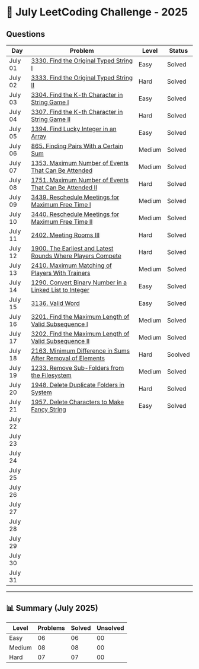 # 📅 July LeetCoding Challenge - 2025

## Questions

| Day | Problem | Level | Status |
| --- | ------- | ----- | ------ |
| July 01 | [3330. Find the Original Typed String I](https://leetcode.com/problems/find-the-original-typed-string-i/) | Easy | Solved |
| July 02 | [3333. Find the Original Typed String II](https://leetcode.com/problems/find-the-original-typed-string-ii/) | Hard | Solved |
| July 03 | [3304. Find the K-th Character in String Game I](https://leetcode.com/problems/find-the-k-th-character-in-string-game-i/) | Easy | Solved |
| July 04 | [3307. Find the K-th Character in String Game II](https://leetcode.com/problems/find-the-k-th-character-in-string-game-ii/) | Hard | Solved |
| July 05 | [1394. Find Lucky Integer in an Array](https://leetcode.com/problems/find-lucky-integer-in-an-array/) | Easy | Solved |
| July 06 | [865. Finding Pairs With a Certain Sum](https://leetcode.com/problems/finding-pairs-with-a-certain-sum/) | Medium | Solved |
| July 07 | [1353. Maximum Number of Events That Can Be Attended](https://leetcode.com/problems/maximum-number-of-events-that-can-be-attended/) | Medium | Solved |
| July 08 | [1751. Maximum Number of Events That Can Be Attended II](https://leetcode.com/problems/maximum-number-of-events-that-can-be-attended-ii/) | Hard | Solved |
| July 09 | [3439. Reschedule Meetings for Maximum Free Time I](https://leetcode.com/problems/reschedule-meetings-for-maximum-free-time-i/) | Medium | Solved |
| July 10 | [3440. Reschedule Meetings for Maximum Free Time II](https://leetcode.com/problems/reschedule-meetings-for-maximum-free-time-ii/) | Medium | Solved |
| July 11 | [2402. Meeting Rooms III](https://leetcode.com/problems/meeting-rooms-iii/) | Hard | Solved |
| July 12 | [1900. The Earliest and Latest Rounds Where Players Compete](https://leetcode.com/problems/the-earliest-and-latest-rounds-where-players-compete/) | Hard | Solved |
| July 13 | [2410. Maximum Matching of Players With Trainers](https://leetcode.com/problems/maximum-matching-of-players-with-trainers/) | Medium | Solved |
| July 14 | [1290. Convert Binary Number in a Linked List to Integer](https://leetcode.com/problems/convert-binary-number-in-a-linked-list-to-integer/) | Easy | Solved |
| July 15 | [3136. Valid Word](https://leetcode.com/problems/valid-word/) | Easy | Solved |
| July 16 | [3201. Find the Maximum Length of Valid Subsequence I](https://leetcode.com/problems/find-the-maximum-length-of-valid-subsequence-i/) | Medium | Solved |
| July 17 | [3202. Find the Maximum Length of Valid Subsequence II](https://leetcode.com/problems/find-the-maximum-length-of-valid-subsequence-ii/) | Medium | Solved |
| July 18 | [2163. Minimum Difference in Sums After Removal of Elements](https://leetcode.com/problems/minimum-difference-in-sums-after-removal-of-elements/) | Hard | Soolved |
| July 19 | [1233. Remove Sub-Folders from the Filesystem](https://leetcode.com/problems/remove-sub-folders-from-the-filesystem/) | Medium | Solved |
| July 20 | [1948. Delete Duplicate Folders in System](https://leetcode.com/problems/delete-duplicate-folders-in-system/) | Hard | Solved |
| July 21 | [1957. Delete Characters to Make Fancy String](https://leetcode.com/problems/delete-characters-to-make-fancy-string/) | Easy | Solved |
| July 22 | []() |  |  |
| July 23 | []() |  |  |
| July 24 | []() |  |  |
| July 25 | []() |  |  |
| July 26 | []() |  |  |
| July 27 | []() |  |  |
| July 28 | []() |  |  |
| July 29 | []() |  |  |
| July 30 | []() |  |  |
| July 31 | []() |  |  |

---

## 📊 Summary (July 2025)

| Level  | Problems | Solved | Unsolved |
| ------ | -------- | ------ | -------- |
| Easy   | 06 | 06 | 00 |
| Medium | 08 | 08 | 00 |
| Hard   | 07 | 07 | 00 |
